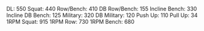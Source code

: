 DL: 550
 Squat: 440
 Row/Bench: 410
 DB Row/Bench: 155
 Incline Bench: 330
 Incline DB Bench: 125
 Military: 320
 DB Military: 120
 Push Up: 110
 Pull Up: 34
 1RPM Squat: 915
 1RPM Row: 730
 1RPM Bench: 680

